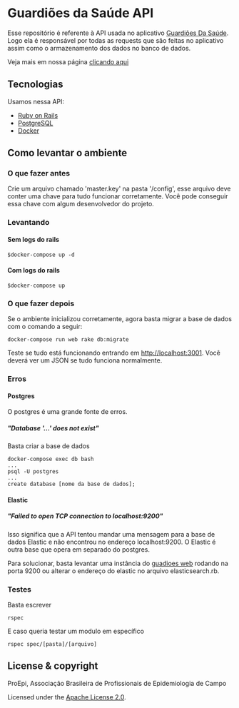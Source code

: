 # Guardiões da Saúde API

Esse repositório é referente à API usada no aplicativo [Guardiões Da Saúde](https://github.com/proepidesenvolvimento/guardioes-app). Logo ela é responsável por todas as requests que são feitas no aplicativo assim como o armazenamento dos dados no banco de dados.

Veja mais em nossa página [clicando aqui](https://proepidesenvolvimento.github.io/guardioes-api/)

## Tecnologias

Usamos nessa API:
- [Ruby on Rails](https://rubyonrails.org/)
- [PostgreSQL](https://www.postgresql.org/)
- [Docker](https://www.docker.com/)

## Como levantar o ambiente

### O que fazer antes

Crie um arquivo chamado 'master.key' na pasta '/config', esse arquivo deve conter uma chave para tudo funcionar corretamente. Você pode conseguir essa chave com algum desenvolvedor do projeto.

### Levantando

#### Sem logs do rails
```
$docker-compose up -d
```
#### Com logs do rails
```
$docker-compose up
```

### O que fazer depois

Se o ambiente inicializou corretamente, agora basta migrar a base de dados com o comando a seguir:

```
docker-compose run web rake db:migrate
```

Teste se tudo está funcionando entrando em [http://localhost:3001](http://localhost:3001]). Você deverá ver um JSON se tudo funciona normalmente.

### Erros

#### Postgres

O postgres é uma grande fonte de erros.

##### "Database '...' does not exist"

Basta criar a base de dados

```
docker-compose exec db bash
...
psql -U postgres
...
create database [nome da base de dados];
```

#### Elastic

##### "Failed to open TCP connection to localhost:9200"

Isso significa que a API tentou mandar uma mensagem para a base de dados Elastic e não encontrou no endereço localhost:9200. O Elastic é outra base que opera em separado do postgres.

Para solucionar, basta levantar uma instância do [guadioes web](https://github.com/proepidesenvolvimento/guardioes-web/) rodando na porta 9200 ou alterar o endereço do elastic no arquivo elasticsearch.rb.

### Testes

Basta escrever

```
rspec
```

E caso queria testar um modulo em específico

```
rspec spec/[pasta]/[arquivo]
```

## License & copyright

ProEpi, Associação Brasileira de Profissionais de Epidemiologia de Campo

Licensed under the [Apache License 2.0](LICENSE.md).



